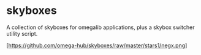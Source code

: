 skyboxes
========

A collection of skyboxes for omegalib applications, plus a skybox switcher utility script.

[https://github.com/omega-hub/skyboxes/raw/master/stars1/negx.png]
